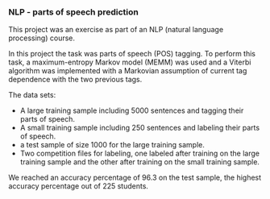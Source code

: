 ### NLP - parts of speech prediction 

This project was an exercise as part of an NLP (natural language processing) course.

In this project the task was parts of speech (POS) tagging.
To perform this task, a maximum-entropy Markov model (MEMM) was used and a Viterbi algorithm was implemented with a Markovian assumption of current tag dependence with the two previous tags.

The data sets:
- A large training sample including 5000 sentences and tagging their parts of speech.
- A small training sample including 250 sentences and labeling their parts of speech.
- a test sample of size 1000 for the large training sample.
- Two competition files for labeling, one labeled after training on the large training sample and the other after training on the small training sample.

We reached an accuracy percentage of 96.3 on the test sample, the highest accuracy percentage out of 225 students.
